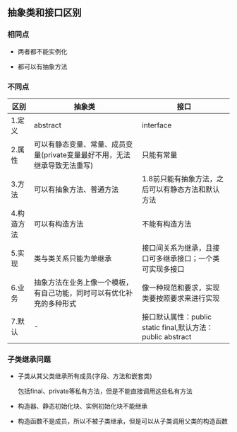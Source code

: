 ## 抽象类和接口区别

### 相同点

* 两者都不能实例化

* 都可以有抽象方法

### 不同点

区别|抽象类|接口
---|---|---
1.定义|abstract|interface
2.属性|可以有静态变量、常量、成员变量(private变量最好不用，无法继承导致无法重写)|只能有常量
3.方法|可以有抽象方法、普通方法|1.8前只能有抽象方法，之后可以有静态方法和默认方法
4.构造方法|可以有构造方法|不能有构造方法
5.实现|类与类关系只能为单继承|接口间关系为继承，且接口可多继承接口；一个类可实现多接口
6.业务|抽象方法在业务上像一个模板，有自己功能，同时可以有优化补充的多种形式|像一种规范和要求，实现类要按照要求来进行实现
7.默认|-|接口默认属性：public static final,默认方法：public abstract

### 子类继承问题

* 子类从其父类继承所有成员(字段、方法和嵌套类)

    包括final、private等私有方法，但是不能直接调用这些私有方法

* 构造器、静态初始化块、实例初始化块不能继承

* 构造函数不是成员，所以不被子类继承，但是可以从子类调用父类的构造函数